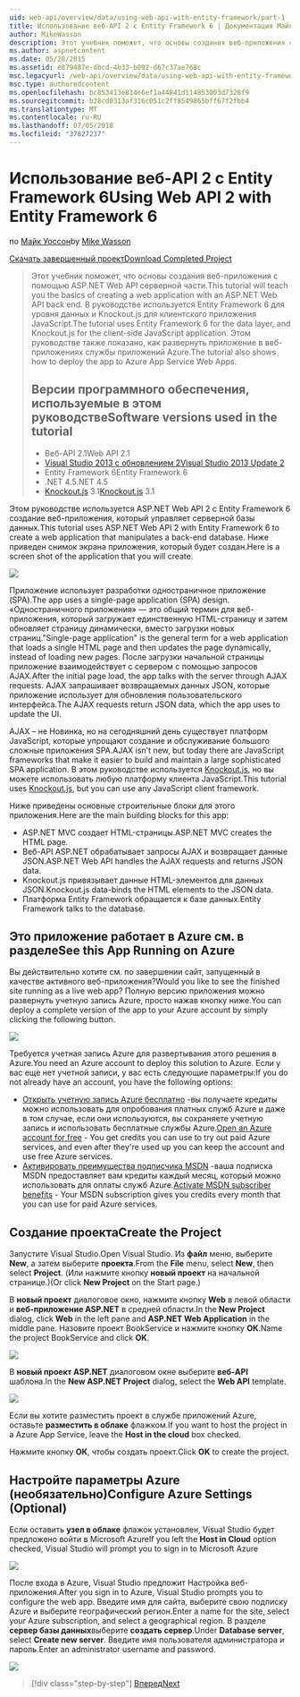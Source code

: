 ```yaml
---
uid: web-api/overview/data/using-web-api-with-entity-framework/part-1
title: Использование веб-API 2 с Entity Framework 6 | Документация Майкрософт
author: MikeWasson
description: Этот учебник поможет, что основы создания веб-приложения с помощью ASP.NET Web API серверной части. В этом руководстве используется Entity Framework 6 для макета данных...
ms.author: aspnetcontent
ms.date: 05/28/2015
ms.assetid: e879487e-dbcd-4b33-b092-d67c37ae768c
msc.legacyurl: /web-api/overview/data/using-web-api-with-entity-framework/part-1
msc.type: authoredcontent
ms.openlocfilehash: bc853413e814e6ef1a44841d114853003d7328f9
ms.sourcegitcommit: b28cd0313af316c051c2ff8549865bff67f2fbb4
ms.translationtype: MT
ms.contentlocale: ru-RU
ms.lasthandoff: 07/05/2018
ms.locfileid: "37827237"
---
```

<a name="using-web-api-2-with-entity-framework-6"></a><span data-ttu-id="2a775-104">Использование веб-API 2 с Entity Framework 6</span><span class="sxs-lookup"><span data-stu-id="2a775-104">Using Web API 2 with Entity Framework 6</span></span>
====================
<span data-ttu-id="2a775-105">по [Майк Уоссон](https://github.com/MikeWasson)</span><span class="sxs-lookup"><span data-stu-id="2a775-105">by [Mike Wasson](https://github.com/MikeWasson)</span></span>

[<span data-ttu-id="2a775-106">Скачать завершенный проект</span><span class="sxs-lookup"><span data-stu-id="2a775-106">Download Completed Project</span></span>](https://github.com/MikeWasson/BookService)

> <span data-ttu-id="2a775-107">Этот учебник поможет, что основы создания веб-приложения с помощью ASP.NET Web API серверной части.</span><span class="sxs-lookup"><span data-stu-id="2a775-107">This tutorial will teach you the basics of creating a web application with an ASP.NET Web API back end.</span></span> <span data-ttu-id="2a775-108">В руководстве используется Entity Framework 6 для уровня данных и Knockout.js для клиентского приложения JavaScript.</span><span class="sxs-lookup"><span data-stu-id="2a775-108">The tutorial uses Entity Framework 6 for the data layer, and Knockout.js for the client-side JavaScript application.</span></span> <span data-ttu-id="2a775-109">Этом руководстве также показано, как развернуть приложение в веб-приложениях службы приложений Azure.</span><span class="sxs-lookup"><span data-stu-id="2a775-109">The tutorial also shows how to deploy the app to Azure App Service Web Apps.</span></span>
> 
> ## <a name="software-versions-used-in-the-tutorial"></a><span data-ttu-id="2a775-110">Версии программного обеспечения, используемые в этом руководстве</span><span class="sxs-lookup"><span data-stu-id="2a775-110">Software versions used in the tutorial</span></span>
> 
> 
> - <span data-ttu-id="2a775-111">Веб-API 2.1</span><span class="sxs-lookup"><span data-stu-id="2a775-111">Web API 2.1</span></span>
> - [<span data-ttu-id="2a775-112">Visual Studio 2013 с обновлением 2</span><span class="sxs-lookup"><span data-stu-id="2a775-112">Visual Studio 2013 Update 2</span></span>](https://www.visualstudio.com/downloads/download-visual-studio-vs)
> - <span data-ttu-id="2a775-113">Entity Framework 6</span><span class="sxs-lookup"><span data-stu-id="2a775-113">Entity Framework 6</span></span>
> - <span data-ttu-id="2a775-114">.NET 4.5</span><span class="sxs-lookup"><span data-stu-id="2a775-114">.NET 4.5</span></span>
> - <span data-ttu-id="2a775-115">[Knockout.js](http://knockoutjs.com/) 3.1</span><span class="sxs-lookup"><span data-stu-id="2a775-115">[Knockout.js](http://knockoutjs.com/) 3.1</span></span>


<span data-ttu-id="2a775-116">Этом руководстве используется ASP.NET Web API 2 с Entity Framework 6 создание веб-приложения, который управляет серверной базы данных.</span><span class="sxs-lookup"><span data-stu-id="2a775-116">This tutorial uses ASP.NET Web API 2 with Entity Framework 6 to create a web application that manipulates a back-end database.</span></span> <span data-ttu-id="2a775-117">Ниже приведен снимок экрана приложения, который будет создан.</span><span class="sxs-lookup"><span data-stu-id="2a775-117">Here is a screen shot of the application that you will create.</span></span>

[![](part-1/_static/image2.png)](part-1/_static/image1.png)

<span data-ttu-id="2a775-118">Приложение использует разработки одностраничное приложение (SPA).</span><span class="sxs-lookup"><span data-stu-id="2a775-118">The app uses a single-page application (SPA) design.</span></span> <span data-ttu-id="2a775-119">«Одностраничного приложения» — это общий термин для веб-приложения, который загружает единственную HTML-страницу и затем обновляет страницу динамически, вместо загрузки новых страниц.</span><span class="sxs-lookup"><span data-stu-id="2a775-119">"Single-page application" is the general term for a web application that loads a single HTML page and then updates the page dynamically, instead of loading new pages.</span></span> <span data-ttu-id="2a775-120">После загрузки начальной страницы приложение взаимодействует с сервером с помощью запросов AJAX.</span><span class="sxs-lookup"><span data-stu-id="2a775-120">After the initial page load, the app talks with the server through AJAX requests.</span></span> <span data-ttu-id="2a775-121">AJAX запрашивает возвращаемых данных JSON, которые приложение использует для обновления пользовательского интерфейса.</span><span class="sxs-lookup"><span data-stu-id="2a775-121">The AJAX requests return JSON data, which the app uses to update the UI.</span></span>

<span data-ttu-id="2a775-122">AJAX – не Новинка, но на сегодняшний день существует платформ JavaScript, которые упрощают создание и обслуживание большого сложные приложения SPA.</span><span class="sxs-lookup"><span data-stu-id="2a775-122">AJAX isn't new, but today there are JavaScript frameworks that make it easier to build and maintain a large sophisticated SPA application.</span></span> <span data-ttu-id="2a775-123">В этом руководстве используется [Knockout.js](http://knockoutjs.com/), но вы можете использовать любую платформу клиента JavaScript.</span><span class="sxs-lookup"><span data-stu-id="2a775-123">This tutorial uses [Knockout.js](http://knockoutjs.com/), but you can use any JavaScript client framework.</span></span>

<span data-ttu-id="2a775-124">Ниже приведены основные строительные блоки для этого приложения.</span><span class="sxs-lookup"><span data-stu-id="2a775-124">Here are the main building blocks for this app:</span></span>

- <span data-ttu-id="2a775-125">ASP.NET MVC создает HTML-страницы.</span><span class="sxs-lookup"><span data-stu-id="2a775-125">ASP.NET MVC creates the HTML page.</span></span>
- <span data-ttu-id="2a775-126">Веб-API ASP.NET обрабатывает запросы AJAX и возвращает данные JSON.</span><span class="sxs-lookup"><span data-stu-id="2a775-126">ASP.NET Web API handles the AJAX requests and returns JSON data.</span></span>
- <span data-ttu-id="2a775-127">Knockout.js привязывает данные HTML-элементов для данных JSON.</span><span class="sxs-lookup"><span data-stu-id="2a775-127">Knockout.js data-binds the HTML elements to the JSON data.</span></span>
- <span data-ttu-id="2a775-128">Платформа Entity Framework обращается к базе данных.</span><span class="sxs-lookup"><span data-stu-id="2a775-128">Entity Framework talks to the database.</span></span>

## <a name="see-this-app-running-on-azure"></a><span data-ttu-id="2a775-129">Это приложение работает в Azure см. в разделе</span><span class="sxs-lookup"><span data-stu-id="2a775-129">See this App Running on Azure</span></span>

<span data-ttu-id="2a775-130">Вы действительно хотите см. по завершении сайт, запущенный в качестве активного веб-приложения?</span><span class="sxs-lookup"><span data-stu-id="2a775-130">Would you like to see the finished site running as a live web app?</span></span> <span data-ttu-id="2a775-131">Полную версию приложения можно развернуть учетную запись Azure, просто нажав кнопку ниже.</span><span class="sxs-lookup"><span data-stu-id="2a775-131">You can deploy a complete version of the app to your Azure account by simply clicking the following button.</span></span>

[![](http://azuredeploy.net/deploybutton.png)](https://azuredeploy.net/?WT.mc_id=deploy_azure_aspnet&repository=https://github.com/tfitzmac/BookService)

<span data-ttu-id="2a775-132">Требуется учетная запись Azure для развертывания этого решения в Azure.</span><span class="sxs-lookup"><span data-stu-id="2a775-132">You need an Azure account to deploy this solution to Azure.</span></span> <span data-ttu-id="2a775-133">Если у вас еще нет учетной записи, у вас есть следующие параметры:</span><span class="sxs-lookup"><span data-stu-id="2a775-133">If you do not already have an account, you have the following options:</span></span>

- <span data-ttu-id="2a775-134">[Открыть учетную запись Azure бесплатно](https://azure.microsoft.com/pricing/free-trial/?WT.mc_id=A443DD604) -вы получаете кредиты можно использовать для опробования платных служб Azure и даже в том случае, если они используются, вы сохраняете учетную запись и использовать бесплатные службы Azure.</span><span class="sxs-lookup"><span data-stu-id="2a775-134">[Open an Azure account for free](https://azure.microsoft.com/pricing/free-trial/?WT.mc_id=A443DD604) - You get credits you can use to try out paid Azure services, and even after they're used up you can keep the account and use free Azure services.</span></span>
- <span data-ttu-id="2a775-135">[Активировать преимущества подписчика MSDN](https://azure.microsoft.com/pricing/member-offers/msdn-benefits-details/?WT.mc_id=A443DD604) -ваша подписка MSDN предоставляет вам кредиты каждый месяц, который можно использовать для оплаты служб Azure.</span><span class="sxs-lookup"><span data-stu-id="2a775-135">[Activate MSDN subscriber benefits](https://azure.microsoft.com/pricing/member-offers/msdn-benefits-details/?WT.mc_id=A443DD604) - Your MSDN subscription gives you credits every month that you can use for paid Azure services.</span></span>

## <a name="create-the-project"></a><span data-ttu-id="2a775-136">Создание проекта</span><span class="sxs-lookup"><span data-stu-id="2a775-136">Create the Project</span></span>

<span data-ttu-id="2a775-137">Запустите Visual Studio.</span><span class="sxs-lookup"><span data-stu-id="2a775-137">Open Visual Studio.</span></span> <span data-ttu-id="2a775-138">Из **файл** меню, выберите **New**, а затем выберите **проекта**.</span><span class="sxs-lookup"><span data-stu-id="2a775-138">From the **File** menu, select **New**, then select **Project**.</span></span> <span data-ttu-id="2a775-139">(Или нажмите кнопку **новый проект** на начальной странице.)</span><span class="sxs-lookup"><span data-stu-id="2a775-139">(Or click **New Project** on the Start page.)</span></span>

<span data-ttu-id="2a775-140">В **новый проект** диалоговое окно, нажмите кнопку **Web** в левой области и **веб-приложение ASP.NET** в средней области.</span><span class="sxs-lookup"><span data-stu-id="2a775-140">In the **New Project** dialog, click **Web** in the left pane and **ASP.NET Web Application** in the middle pane.</span></span> <span data-ttu-id="2a775-141">Назовите проект BookService и нажмите кнопку **ОК**.</span><span class="sxs-lookup"><span data-stu-id="2a775-141">Name the project BookService and click **OK**.</span></span>

[![](part-1/_static/image4.png)](part-1/_static/image3.png)

<span data-ttu-id="2a775-142">В **новый проект ASP.NET** диалоговом окне выберите **веб-API** шаблона.</span><span class="sxs-lookup"><span data-stu-id="2a775-142">In the **New ASP.NET Project** dialog, select the **Web API** template.</span></span>

[![](part-1/_static/image6.png)](part-1/_static/image5.png)

<span data-ttu-id="2a775-143">Если вы хотите разместить проект в службе приложений Azure, оставьте **разместить в облаке** флажком.</span><span class="sxs-lookup"><span data-stu-id="2a775-143">If you want to host the project in a Azure App Service, leave the **Host in the cloud** box checked.</span></span>

<span data-ttu-id="2a775-144">Нажмите кнопку **ОК**, чтобы создать проект.</span><span class="sxs-lookup"><span data-stu-id="2a775-144">Click **OK** to create the project.</span></span>

## <a name="configure-azure-settings-optional"></a><span data-ttu-id="2a775-145">Настройте параметры Azure (необязательно)</span><span class="sxs-lookup"><span data-stu-id="2a775-145">Configure Azure Settings (Optional)</span></span>

<span data-ttu-id="2a775-146">Если оставить **узел в облаке** флажок установлен, Visual Studio будет предложено войти в Microsoft Azure</span><span class="sxs-lookup"><span data-stu-id="2a775-146">If you left the **Host in Cloud** option checked, Visual Studio will prompt you to sign in to Microsoft Azure</span></span>

[![](part-1/_static/image8.png)](part-1/_static/image7.png)

<span data-ttu-id="2a775-147">После входа в Azure, Visual Studio предложит Настройка веб-приложения.</span><span class="sxs-lookup"><span data-stu-id="2a775-147">After you sign in to Azure, Visual Studio prompts you to configure the web app.</span></span> <span data-ttu-id="2a775-148">Введите имя для сайта, выберите свою подписку Azure и выберите географический регион.</span><span class="sxs-lookup"><span data-stu-id="2a775-148">Enter a name for the site, select your Azure subscription, and select a geographical region.</span></span> <span data-ttu-id="2a775-149">В разделе **сервер базы данных**выберите **создать сервер**.</span><span class="sxs-lookup"><span data-stu-id="2a775-149">Under **Database server**, select **Create new server**.</span></span> <span data-ttu-id="2a775-150">Введите имя пользователя администратора и пароль.</span><span class="sxs-lookup"><span data-stu-id="2a775-150">Enter an administrator username and password.</span></span>

[![](part-1/_static/image10.png)](part-1/_static/image9.png)

> [!div class="step-by-step"]
> [<span data-ttu-id="2a775-151">Вперед</span><span class="sxs-lookup"><span data-stu-id="2a775-151">Next</span></span>](part-2.md)
